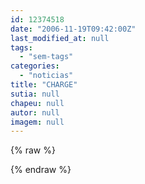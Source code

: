 ```yaml
---
id: 12374518
date: "2006-11-19T09:42:00Z"
last_modified_at: null
tags:
  - "sem-tags"
categories:
  - "noticias"
title: "CHARGE"
sutia: null
chapeu: null
autor: null
imagem: null
---
```

{% raw %}
<p> </p>
{% endraw %}